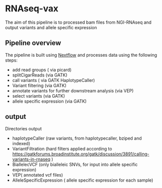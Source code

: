 # RNAseq-vax
The aim of this pipeline is to processed bam files from NGI-RNAseq and output variants and allele specific expression

## Pipeline overview
The pipeline is built using [Nextflow](https://www.nextflow.io/)
and processes data using the following steps:

* add read groups ( via picard)
* splitCigarReads (via GATK)
* call variants ( via GATK HaplotypeCaller)
* Variant filtering (via GATK)
* annotate variants for further downstream analysis (via VEP)
* select variants (via GATK)
* allele specific expression (via GATK)

## output

Directories output
* haplotypeCaller (raw variants, from haplotypecaller, bziped and indexed)
* VariantFiltration (hard filters applied according to https://gatkforums.broadinstitute.org/gatk/discussion/3891/calling-variants-in-rnaseq )
* BiallelecVCF (only bialleleic SNVs, for input into allele specific expression)
* VEP( annotated vcf files)
* AlleleSpecificExpression ( allele specific expression for each sample)
